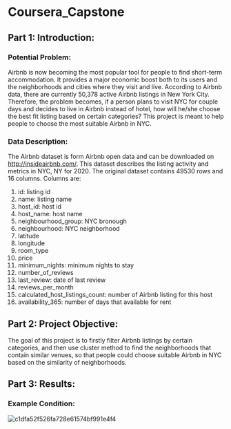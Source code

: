 # Coursera_Capstone
## Part 1: Introduction:
### Potential Problem:
Airbnb is now becoming the most popular tool for people to find short-term accommodation. It provides a major economic boost both to its users and the neighborhoods and cities where they visit and live. According to Airbnb data, there are currently 50,378 active Airbnb listings in New York City. Therefore, the problem becomes, if a person plans to visit NYC for couple days and decides to live in Airbnb instead of hotel, how will he/she choose the best fit listing based on certain categories? This project is meant to help people to choose the most suitable Airbnb in NYC.
### Data Description:
The Airbnb dataset is form Airbnb open data and can be downloaded on http://insideairbnb.com/. This dataset describes the listing activity and metrics in NYC, NY for 2020. The original dataset contains 49530 rows and 16 columns. 
Columns are:   
1. id: listing id  
2. name: listing name  
3. host_id: host id  
4. host_name: host name  
5. neighbourhood_group: NYC bronough  
6. neighbourhood: NYC neighborhood  
7. latitude  	
8. longitude  
9. room_type	  
10. price  
11. minimum_nights: minimum nights to stay  
12. number_of_reviews	  
13. last_review: date of last review	  
14. reviews_per_month  
15. calculated_host_listings_count: number of Airbnb listing for this host  
16. availability_365: number of days that available for rent  
## Part 2: Project Objective:
The goal of this project is to firstly filter Airbnb listings by certain categories, and then use cluster method to find the neighborhoods that contain similar venues, so that people could choose suitable Airbnb in NYC based on the similarity of neighborhoods.
## Part 3: Results:
### Example Condition:
![c1dfa52f526fa728e61574bf991e4f4](https://user-images.githubusercontent.com/35820654/88345688-80abbc80-cd14-11ea-8342-2d73299d4359.png)


